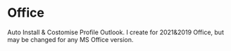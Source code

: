# Office
Auto Install &amp; Costomise Profile Outlook. I create for 2021&amp;2019 Office, but may be changed for any MS Office version.
